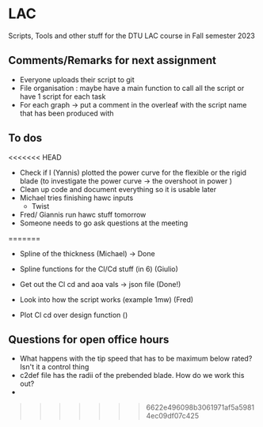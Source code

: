 # LAC

Scripts, Tools and other stuff for the DTU LAC course in Fall semester 2023

## Comments/Remarks for next assignment 
- Everyone uploads their script to git
- File organisation : maybe have a main function to call all the script or have 1 script for each task
- For each graph -> put a comment in the overleaf with the script name that has been produced with

## To dos
 
<<<<<<< HEAD
- Check if I (Yannis) plotted the power curve for the flexible or the rigid blade (to investigate the power curve -> the overshoot in power )
- Clean up code and document everything so it is usable later
- Michael tries finishing hawc inputs
    - Twist
- Fred/ Giannis run hawc stuff tomorrow 
- Someone needs to go ask questions at the meeting

=======
- Spline of the thickness  (Michael) -> Done
- Spline functions for the Cl/Cd stuff (in 6)  (Giulio)
- Get out the Cl cd and aoa vals  -> json file (Done!)
- Look into how the script works  (example 1mw) (Fred)

- Plot Cl cd over design function  () 

## Questions for open office hours
- What happens with the tip speed that has to be maximum below rated? Isn't it a control thing 
- c2def file has the radii of the prebended blade. How do we work this out?
- 
>>>>>>> 6622e496098b3061971af5a59814ec09df07c425
